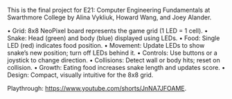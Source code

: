 This is the final project for E21: Computer Engineering Fundamentals at Swarthmore College by Alina Vykliuk, Howard Wang, and Joey Alander.

  •	Grid: 8x8 NeoPixel board represents the game grid (1 LED = 1 cell).
	•	Snake: Head (green) and body (blue) displayed using LEDs.
	•	Food: Single LED (red) indicates food position.
	•	Movement: Update LEDs to show snake’s new position; turn off LEDs behind it.
	•	Controls: Use buttons or a joystick to change direction.
	•	Collisions: Detect wall or body hits; reset on collision.
	•	Growth: Eating food increases snake length and updates score.
	•	Design: Compact, visually intuitive for the 8x8 grid.

Playthrough: https://www.youtube.com/shorts/JnNA7JFOAME.
